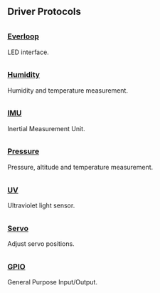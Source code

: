 ## Driver Protocols
<h3 style="padding-top:0.6em;"><a href="everloop">Everloop</a></h3>
LED interface.

<h3 style="padding-top:0.6em;"><a href="humidity">Humidity</a></h3>
Humidity and temperature measurement.

<h3 style="padding-top:0.6em;"><a href="imu">IMU</a></h3>
Inertial Measurement Unit.

<h3 style="padding-top:0.6em;"><a href="pressure">Pressure</a></h3>
Pressure, altitude and temperature measurement.

<h3 style="padding-top:0.6em;"><a href="uv">UV</a></h3>
Ultraviolet light sensor.

<h3 style="padding-top:0.6em;"><a href="servo">Servo</a></h3>
Adjust servo positions.

<h3 style="padding-top:0.6em;"><a href="gpio">GPIO</a></h3>
General Purpose Input/Output.